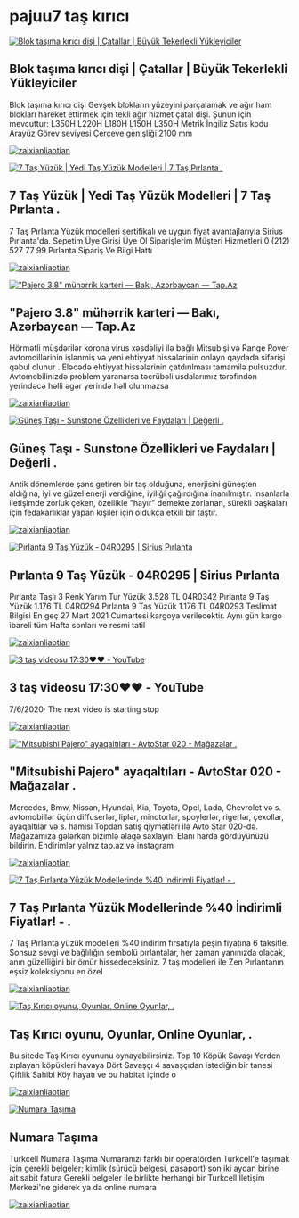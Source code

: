 # pajuu7 taş kırıcı
<a href="https://mnn.zoosnet.net/LR/Chatpre.aspx?id=MNN94995150&p=https://topgrinding.com/" target="_blank">![Blok taşıma kırıcı dişi | Çatallar | Büyük Tekerlekli Yükleyiciler](https://github.com/technlg/images/blob/main/62.jpg)</a>
## Blok taşıma kırıcı dişi | Çatallar | Büyük Tekerlekli Yükleyiciler
Blok taşıma kırıcı dişi Gevşek blokların yüzeyini parçalamak ve ağır ham blokları hareket ettirmek için tekli ağır hizmet çatal dişi. Şunun için mevcuttur: L350H L220H L180H L150H L350H Metrik İngiliz Satış kodu Arayüz Görev seviyesi Çerçeve genişliği 2100 mm 
<a href="https://mnn.zoosnet.net/LR/Chatpre.aspx?id=MNN94995150&p=https://topgrinding.com/" target="_blank"><img src="https://github.com/technlg/images/raw/main/chat11.jpg" alt="zaixianliaotian"/></a><a href="//whatsapp.shibangsoft.com/WhatsApp.php" ><img src="https://github.com/technlg/images/raw/main/chat11.png" alt=""></a>
<a href="https://mnn.zoosnet.net/LR/Chatpre.aspx?id=MNN94995150&p=https://topgrinding.com/" target="_blank">![7 Taş Yüzük | Yedi Taş Yüzük Modelleri | 7 Taş Pırlanta .](https://github.com/technlg/images/blob/main/13.jpg)</a>
## 7 Taş Yüzük | Yedi Taş Yüzük Modelleri | 7 Taş Pırlanta .
7 Taş Pırlanta Yüzük modelleri sertifikalı ve uygun fiyat avantajlarıyla Sirius Pırlanta'da. Sepetim Üye Girişi Üye Ol Siparişlerim Müşteri Hizmetleri 0 (212) 527 77 99 Pırlanta Sipariş Ve Bilgi Hattı
<a href="https://mnn.zoosnet.net/LR/Chatpre.aspx?id=MNN94995150&p=https://topgrinding.com/" target="_blank"><img src="https://github.com/technlg/images/raw/main/chat11.jpg" alt="zaixianliaotian"/></a><a href="//whatsapp.shibangsoft.com/WhatsApp.php" ><img src="https://github.com/technlg/images/raw/main/chat11.png" alt=""></a>
<a href="https://mnn.zoosnet.net/LR/Chatpre.aspx?id=MNN94995150&p=https://topgrinding.com/" target="_blank">!["Pajero 3.8" mühərrik karteri — Bakı, Azərbaycan — Tap.Az](https://github.com/technlg/images/blob/main/28.jpg)</a>
## "Pajero 3.8" mühərrik karteri — Bakı, Azərbaycan — Tap.Az
Hörmətli müşdərilər korona virus xəsdəliyi ilə bağlı Mitsubişi və Range Rover avtomoillərinin işlənmiş və yeni ehtiyyat hissələrinin onlayn qaydada sifarişi qəbul olunur . Eləcədə ehtiyyat hissələrinin çatdırılması tamamilə pulsuzdur. Avtomobilinizdə problem yaranarsa təcrübəli usdalarımız tərəfindən yerindəcə həlli əgər yerində həll olunmazsa 
<a href="https://mnn.zoosnet.net/LR/Chatpre.aspx?id=MNN94995150&p=https://topgrinding.com/" target="_blank"><img src="https://github.com/technlg/images/raw/main/chat11.jpg" alt="zaixianliaotian"/></a><a href="//whatsapp.shibangsoft.com/WhatsApp.php" ><img src="https://github.com/technlg/images/raw/main/chat11.png" alt=""></a>
<a href="https://mnn.zoosnet.net/LR/Chatpre.aspx?id=MNN94995150&p=https://topgrinding.com/" target="_blank">![Güneş Taşı - Sunstone Özellikleri ve Faydaları | Değerli .](https://github.com/technlg/images/blob/main/11.jpg)</a>
## Güneş Taşı - Sunstone Özellikleri ve Faydaları | Değerli .
Antik dönemlerde şans getiren bir taş olduğuna, enerjisini güneşten aldığına, iyi ve güzel enerji verdiğine, iyiliği çağırdığına inanılmıştır. İnsanlarla iletişimde zorluk çeken, özellikle "hayır" demekte zorlanan, sürekli başkaları için fedakarlıklar yapan kişiler için oldukça etkili bir taştır.
<a href="https://mnn.zoosnet.net/LR/Chatpre.aspx?id=MNN94995150&p=https://topgrinding.com/" target="_blank"><img src="https://github.com/technlg/images/raw/main/chat11.jpg" alt="zaixianliaotian"/></a><a href="//whatsapp.shibangsoft.com/WhatsApp.php" ><img src="https://github.com/technlg/images/raw/main/chat11.png" alt=""></a>
<a href="https://mnn.zoosnet.net/LR/Chatpre.aspx?id=MNN94995150&p=https://topgrinding.com/" target="_blank">![Pırlanta 9 Taş Yüzük - 04R0295 | Sirius Pırlanta](https://github.com/technlg/images/blob/main/45.jpg)</a>
## Pırlanta 9 Taş Yüzük - 04R0295 | Sirius Pırlanta
Pırlanta Taşlı 3 Renk Yarım Tur Yüzük 3.528 TL 04R0342 Pırlanta 9 Taş Yüzük 1.176 TL 04R0294 Pırlanta 9 Taş Yüzük 1.176 TL 04R0293 Teslimat Bilgisi En geç 27 Mart 2021 Cumartesi kargoya verilecektir. Aynı gün kargo ibareli tüm Hafta sonları ve resmi tatil 
<a href="https://mnn.zoosnet.net/LR/Chatpre.aspx?id=MNN94995150&p=https://topgrinding.com/" target="_blank"><img src="https://github.com/technlg/images/raw/main/chat11.jpg" alt="zaixianliaotian"/></a><a href="//whatsapp.shibangsoft.com/WhatsApp.php" ><img src="https://github.com/technlg/images/raw/main/chat11.png" alt=""></a>
<a href="https://mnn.zoosnet.net/LR/Chatpre.aspx?id=MNN94995150&p=https://topgrinding.com/" target="_blank">![3 taş videosu 17:30♥️♥️ - YouTube](https://github.com/technlg/images/blob/main/59.jpg)</a>
## 3 taş videosu 17:30♥️♥️ - YouTube
7/6/2020· The next video is starting stop
<a href="https://mnn.zoosnet.net/LR/Chatpre.aspx?id=MNN94995150&p=https://topgrinding.com/" target="_blank"><img src="https://github.com/technlg/images/raw/main/chat11.jpg" alt="zaixianliaotian"/></a><a href="//whatsapp.shibangsoft.com/WhatsApp.php" ><img src="https://github.com/technlg/images/raw/main/chat11.png" alt=""></a>
<a href="https://mnn.zoosnet.net/LR/Chatpre.aspx?id=MNN94995150&p=https://topgrinding.com/" target="_blank">!["Mitsubishi Pajero" ayaqaltıları - AvtoStar 020 - Mağazalar .](https://github.com/technlg/images/blob/main/25.jpg)</a>
## "Mitsubishi Pajero" ayaqaltıları - AvtoStar 020 - Mağazalar .
Mercedes, Bmw, Nissan, Hyundai, Kia, Toyota, Opel, Lada, Chevrolet və s. avtomobillər üçün diffuserlər, liplər, minotorlar, spoylerlər, rigerlər, çexollar, ayaqaltılar və s. hamısı Topdan satış qiymətləri ilə Avto Star 020-də. Mağazamıza gələrkən bizimlə əlaqə saxlayın. Elanı harda gördüyünüzü bildirin. Endirimlər yalnız tap.az və instаgram 
<a href="https://mnn.zoosnet.net/LR/Chatpre.aspx?id=MNN94995150&p=https://topgrinding.com/" target="_blank"><img src="https://github.com/technlg/images/raw/main/chat11.jpg" alt="zaixianliaotian"/></a><a href="//whatsapp.shibangsoft.com/WhatsApp.php" ><img src="https://github.com/technlg/images/raw/main/chat11.png" alt=""></a>
<a href="https://mnn.zoosnet.net/LR/Chatpre.aspx?id=MNN94995150&p=https://topgrinding.com/" target="_blank">![7 Taş Pırlanta Yüzük Modellerinde %40 İndirimli Fiyatlar! - .](https://github.com/technlg/images/blob/main/21.jpg)</a>
## 7 Taş Pırlanta Yüzük Modellerinde %40 İndirimli Fiyatlar! - .
7 Taş Pırlanta yüzük modelleri %40 indirim fırsatıyla peşin fiyatına 6 taksitle.  Sonsuz sevgi ve bağlılığın sembolü pırlantalar, her zaman yanınızda olacak, anın güzelliğini bir ömür hissedeceksiniz. 7 taş modelleri ile Zen Pırlantanın eşsiz koleksiyonu en özel 
<a href="https://mnn.zoosnet.net/LR/Chatpre.aspx?id=MNN94995150&p=https://topgrinding.com/" target="_blank"><img src="https://github.com/technlg/images/raw/main/chat11.jpg" alt="zaixianliaotian"/></a><a href="//whatsapp.shibangsoft.com/WhatsApp.php" ><img src="https://github.com/technlg/images/raw/main/chat11.png" alt=""></a>
<a href="https://mnn.zoosnet.net/LR/Chatpre.aspx?id=MNN94995150&p=https://topgrinding.com/" target="_blank">![Taş Kırıcı oyunu, Oyunlar, Online Oyunlar, .](https://github.com/technlg/images/blob/main/62.jpg)</a>
## Taş Kırıcı oyunu, Oyunlar, Online Oyunlar, .
Bu sitede Taş Kırıcı oyununu oynayabilirsiniz. Top 10 Köpük Savaşı Yerden zıplayan köpükleri havaya  Dört Savaşçı 4 savaşçıdan istediğin bir tanesi Çiftlik Sahibi Köy hayatı ve bu habitat içinde o
<a href="https://mnn.zoosnet.net/LR/Chatpre.aspx?id=MNN94995150&p=https://topgrinding.com/" target="_blank"><img src="https://github.com/technlg/images/raw/main/chat11.jpg" alt="zaixianliaotian"/></a><a href="//whatsapp.shibangsoft.com/WhatsApp.php" ><img src="https://github.com/technlg/images/raw/main/chat11.png" alt=""></a>
<a href="https://mnn.zoosnet.net/LR/Chatpre.aspx?id=MNN94995150&p=https://topgrinding.com/" target="_blank">![Numara Taşıma](https://github.com/technlg/images/blob/main/5.jpg)</a>
## Numara Taşıma
Turkcell Numara Taşıma Numaranızı farklı bir operatörden Turkcell'e taşımak için gerekli belgeler; kimlik (sürücü belgesi, pasaport) son iki aydan birine ait sabit fatura Gerekli belgeler ile birlikte herhangi bir Turkcell İletişim Merkezi'ne giderek ya da online numara 
<a href="https://mnn.zoosnet.net/LR/Chatpre.aspx?id=MNN94995150&p=https://topgrinding.com/" target="_blank"><img src="https://github.com/technlg/images/raw/main/chat11.jpg" alt="zaixianliaotian"/></a><a href="//whatsapp.shibangsoft.com/WhatsApp.php" ><img src="https://github.com/technlg/images/raw/main/chat11.png" alt=""></a>
